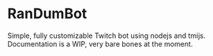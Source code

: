 # RanDumBot
Simple, fully customizable Twitch bot using nodejs and tmijs.
Documentation is a WIP, very bare bones at the moment.
